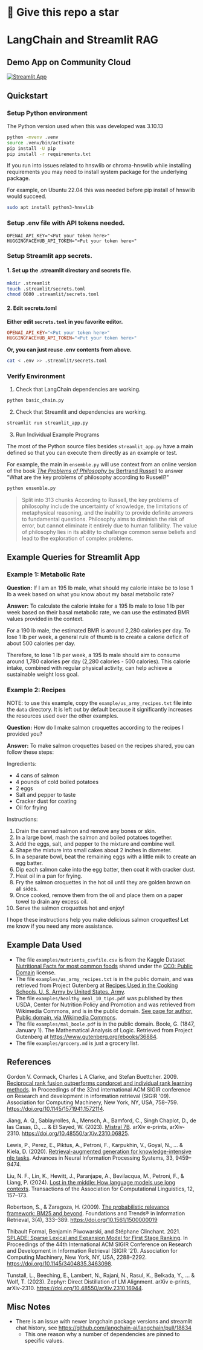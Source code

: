 # 🤝 Give this repo a star

# LangChain and Streamlit RAG

## Demo App on Community Cloud

[![Streamlit App](https://static.streamlit.io/badges/streamlit_badge_black_white.svg)](https://st-lc-rag.streamlit.app/)


## Quickstart

### Setup Python environment

The Python version used when this was developed was 3.10.13


```bash
python -mvenv .venv
source .venv/bin/activate
pip install -U pip
pip install -r requirements.txt
```

If you run into issues related to hnswlib or chroma-hnswlib while installing requirements you may need to install system package for the underlying package.

For example, on Ubuntu 22.04 this was needed before pip install of hnswlib would succeed.

```bash
sudo apt install python3-hnswlib
```

### Setup .env file with API tokens needed.

```
OPENAI_API_KEY="<Put your token here>"
HUGGINGFACEHUB_API_TOKEN="<Put your token here>"
```

### Setup Streamlit app secrets.

#### 1. Set up the .streamlit directory and secrets file.

```bash
mkdir .streamlit
touch .streamlit/secrets.toml
chmod 0600 .streamlit/secrets.toml
```

#### 2. Edit secrets.toml

**Either edit `secrets.toml` in you favorite editor.**

```toml
OPENAI_API_KEY="<Put your token here>"
HUGGINGFACEHUB_API_TOKEN="<Put your token here>"
```

**Or, you can just reuse .env contents from above.**

```bash
cat < .env >> .streamlit/secrets.toml
```

### Verify Environment

1. Check that LangChain dependencies are working.

```bash
python basic_chain.py
```

2. Check that Streamlit and dependencies are working.

```bash
streamlit run streamlit_app.py
```

3. Run Individual Example Programs

The most of the Python source files besides `streamlit_app.py` have a main defined
so that you can execute them directly as an example or test.

For example, the main in `ensemble.py` will use context from an online version of the book [*The Problems of Philosophy* by Bertrand Russell](https://www.gutenberg.org/ebooks/5827.html.images)
to answer "What are the key problems of philosophy according to Russell?"

```bash
python ensemble.py
```

>    Split into 313 chunks
>    According to Russell, the key problems of philosophy include the uncertainty of knowledge, the limitations of metaphysical reasoning, and the inability to provide definite answers to fundamental questions. Philosophy aims to diminish the risk of error, but cannot eliminate it entirely due to human fallibility. The value of philosophy lies in its ability to challenge common sense beliefs and lead to the exploration of complex problems.



## Example Queries for Streamlit App

### Example 1: Metabolic Rate

**Question:**
If I am an 195 lb male, what should my calorie intake be to lose 1 lb a week based on what you know about my basal metabolic rate?

**Answer:**
To calculate the calorie intake for a 195 lb male to lose 1 lb per week based on their basal metabolic rate, we can use the estimated BMR values provided in the context.

For a 190 lb male, the estimated BMR is around 2,280 calories per day. To lose 1 lb per week, a general rule of thumb is to create a calorie deficit of about 500 calories per day.

Therefore, to lose 1 lb per week, a 195 lb male should aim to consume around 1,780 calories per day (2,280 calories - 500 calories). This calorie intake, combined with regular physical activity, can help achieve a sustainable weight loss goal.

### Example 2: Recipes

NOTE: to use this example, copy the `example/us_army_recipes.txt` file into the `data` directory. It is left out by default because it significantly increases the resources used over the other examples.

**Question:**
How do I make salmon croquettes according to the recipes I provided you?

**Answer:**
To make salmon croquettes based on the recipes shared, you can follow these steps:

Ingredients:

- 4 cans of salmon
- 4 pounds of cold boiled potatoes
- 2 eggs
- Salt and pepper to taste
- Cracker dust for coating
- Oil for frying

Instructions:

1. Drain the canned salmon and remove any bones or skin.
2. In a large bowl, mash the salmon and boiled potatoes together.
3. Add the eggs, salt, and pepper to the mixture and combine well.
4. Shape the mixture into small cakes about 2 inches in diameter.
5. In a separate bowl, beat the remaining eggs with a little milk to create an egg batter.
6. Dip each salmon cake into the egg batter, then coat it with cracker dust.
7. Heat oil in a pan for frying.
8. Fry the salmon croquettes in the hot oil until they are golden brown on all sides.
9. Once cooked, remove them from the oil and place them on a paper towel to drain any excess oil.
10. Serve the salmon croquettes hot and enjoy!

I hope these instructions help you make delicious salmon croquettes! Let me know if you need any more assistance.


## Example Data Used

* The file `examples/nutrients_csvfile.csv` is from the Kaggle Dataset [Nutritional Facts for most common foods](https://www.kaggle.com/datasets/niharika41298/nutrition-details-for-most-common-foods/)
shared under the [CC0: Public Domain](https://creativecommons.org/publicdomain/zero/1.0/) license.
* The file `examples/us_army_recipes.txt` is in the public domain, and was retrieved from Project Gutenberg at [Recipes Used in the Cooking Schools, U. S. Army by United States. Army](https://www.gutenberg.org/ebooks/65250).
* The file `examples/healthy_meal_10_tips.pdf` was published by thes USDA, Center for Nutrition Policy and Promotion and was retrieved from Wikimedia  Commons, and is in the public domain.
[See page for author, Public domain, via Wikimedia Commons](https://commons.wikimedia.org/wiki/File:Build_a_healthy_meal_10_tips_for_healthy_meals_(IA_CAT31299650).pdf).
* The file `examples/mal_boole.pdf` is in the public domain. Boole, G. (1847, January 1). The Mathematical Analysis of Logic. Retrieved from Project Gutenberg at https://www.gutenberg.org/ebooks/36884.
* The file `examples/grocery.md` is just a grocery list.

## References


Gordon V. Cormack, Charles L A Clarke, and Stefan Buettcher. 2009. [Reciprocal rank fusion outperforms condorcet and individual rank learning methods](https://dl.acm.org/doi/10.1145/1571941.1572114). In Proceedings of the 32nd international ACM SIGIR conference on Research and development in information retrieval (SIGIR '09). Association for Computing Machinery, New York, NY, USA, 758–759. <https://doi.org/10.1145/1571941.1572114>.

Jiang, A. Q., Sablayrolles, A., Mensch, A., Bamford, C., Singh Chaplot, D., de las Casas, D., … & El Sayed, W. (2023). [Mistral 7B](https://arxiv.org/abs/2310.06825). arXiv e-prints, arXiv-2310. <https://doi.org/10.48550/arXiv.2310.06825>.

Lewis, P., Perez, E., Piktus, A., Petroni, F., Karpukhin, V., Goyal, N., … & Kiela, D. (2020). [Retrieval-augmented generation for knowledge-intensive nlp tasks](https://arxiv.org/abs/2005.11401). Advances in Neural Information Processing Systems, 33, 9459–9474.

Liu, N. F., Lin, K., Hewitt, J., Paranjape, A., Bevilacqua, M., Petroni, F., & Liang, P. (2024). [Lost in the middle: How language models use long contexts](https://arxiv.org/abs/2307.03172). Transactions of the Association for Computational Linguistics, 12, 157–173.

Robertson, S., & Zaragoza, H. (2009). [The probabilistic relevance framework: BM25 and beyond](https://dl.acm.org/doi/10.1561/1500000019). Foundations and Trends® in Information Retrieval, 3(4), 333–389. <https://doi.org/10.1561/1500000019>

Thibault Formal, Benjamin Piwowarski, and Stéphane Clinchant. 2021. [SPLADE: Sparse Lexical and Expansion Model for First Stage Ranking](https://dl.acm.org/doi/10.1145/3404835.3463098). In Proceedings of the 44th International ACM SIGIR Conference on Research and Development in Information Retrieval (SIGIR '21). Association for Computing Machinery, New York, NY, USA, 2288–2292. <https://doi.org/10.1145/3404835.3463098>.

Tunstall, L., Beeching, E., Lambert, N., Rajani, N., Rasul, K., Belkada, Y., … & Wolf, T. (2023). Zephyr: Direct Distillation of LM Alignment. arXiv e-prints, arXiv-2310. <https://doi.org/10.48550/arXiv.2310.16944>.

## Misc Notes

- There is an issue with newer langchain package versions and streamlit chat history, see https://github.com/langchain-ai/langchain/pull/18834
  - This one reason why a number of dependencies are pinned to specific values.
